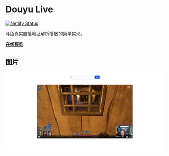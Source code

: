 # Douyu Live 
[![Netlify Status](https://api.netlify.com/api/v1/badges/1de2cd52-58d3-434a-a80c-7dbddfc50f1c/deploy-status)](https://app.netlify.com/sites/douyulive/deploys)

斗鱼真实直播地址解析播放的简单实现。

**[在线预览](https://douyulive.netlify.app/)**
## 图片 
![image](https://github.com/hangsman/douyu-live/blob/main/images/live.jpg) 
